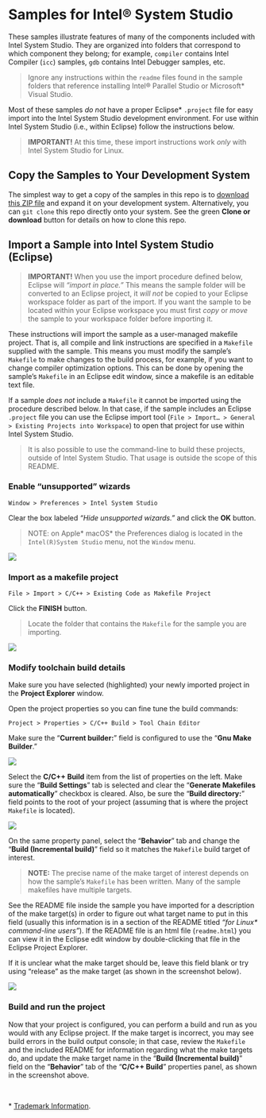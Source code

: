 Samples for Intel® System Studio
================================

These samples illustrate features of many of the components included with Intel
System Studio. They are organized into folders that correspond to which
component they belong; for example, `compiler` contains Intel Compiler (`icc`)
samples, `gdb` contains Intel Debugger samples, etc.

>   Ignore any instructions within the `readme` files found in the sample
>   folders that reference installing Intel® Parallel Studio or Microsoft\*
>   Visual Studio.

Most of these samples *do not* have a proper Eclipse\* `.project` file for easy
import into the Intel System Studio development environment. For use within
Intel System Studio (i.e., within Eclipse) follow the instructions below.

>   **IMPORTANT!** At this time, these import instructions work *only* with
>   Intel System Studio for Linux.

Copy the Samples to Your Development System
-------------------------------------------

The simplest way to get a copy of the samples in this repo is to [download this
ZIP file][1] and expand it on your development system. Alternatively, you can
`git clone` this repo directly onto your system. See the green **Clone or
download** button for details on how to clone this repo.

[1]: https://github.com/intel-system-studio/samples/archive/master.zip

Import a Sample into Intel System Studio (Eclipse)
--------------------------------------------------

>   **IMPORTANT!** When you use the import procedure defined below, Eclipse will
>   *“import in place.”* This means the sample folder will be converted to an
>   Eclipse project, it *will not* be copied to your Eclipse workspace folder as
>   part of the import. If you want the sample to be located within your Eclipse
>   workspace you must first *copy* or *move* the sample to your workspace
>   folder before importing it.

These instructions will import the sample as a user-managed makefile project.
That is, all compile and link instructions are specified in a `Makefile`
supplied with the sample. This means you must modify the sample’s `Makefile` to
make changes to the build process, for example, if you want to change compiler
optimization options. This can be done by opening the sample’s `Makefile` in an
Eclipse edit window, since a makefile is an editable text file.

If a sample *does not* include a `Makefile` it cannot be imported using the
procedure described below. In that case, if the sample includes an Eclipse
`.project` file you can use the Eclipse import tool (`File > Import… > General >
Existing Projects into Workspace`) to open that project for use within Intel
System Studio.

>   It is also possible to use the command-line to build these projects, outside
>   of Intel System Studio. That usage is outside the scope of this README.

### Enable “unsupported” wizards

~~~~~~~~~~~~~~~~~~~~~~~~~~~~~~~~~~~~~~~~~~~~~~~~~~~~~~~~~~~~~~~~~~~~~~~~~~~~~~~~
Window > Preferences > Intel System Studio
~~~~~~~~~~~~~~~~~~~~~~~~~~~~~~~~~~~~~~~~~~~~~~~~~~~~~~~~~~~~~~~~~~~~~~~~~~~~~~~~

Clear the box labeled *“Hide unsupported wizards.”* and click the **OK** button.

>   NOTE: on Apple\* macOS\* the Preferences dialog is located in the
>   `Intel(R)System Studio` menu, not the `Window` menu.

![](images/enable-unsupported-wizards.png)

### Import as a makefile project

~~~~~~~~~~~~~~~~~~~~~~~~~~~~~~~~~~~~~~~~~~~~~~~~~~~~~~~~~~~~~~~~~~~~~~~~~~~~~~~~
File > Import > C/C++ > Existing Code as Makefile Project
~~~~~~~~~~~~~~~~~~~~~~~~~~~~~~~~~~~~~~~~~~~~~~~~~~~~~~~~~~~~~~~~~~~~~~~~~~~~~~~~

Click the **FINISH** button.

>   Locate the folder that contains the `Makefile` for the sample you are
>   importing.

![](images/import-makefile-sample.png)

### Modify toolchain build details

Make sure you have selected (highlighted) your newly imported project in the
**Project Explorer** window.

Open the project properties so you can fine tune the build commands:

~~~~~~~~~~~~~~~~~~~~~~~~~~~~~~~~~~~~~~~~~~~~~~~~~~~~~~~~~~~~~~~~~~~~~~~~~~~~~~~~
Project > Properties > C/C++ Build > Tool Chain Editor
~~~~~~~~~~~~~~~~~~~~~~~~~~~~~~~~~~~~~~~~~~~~~~~~~~~~~~~~~~~~~~~~~~~~~~~~~~~~~~~~

Make sure the “**Current builder:**” field is configured to use the “**Gnu Make
Builder**.”

![](images/gnu-make-builder.png)

Select the **C/C++ Build** item from the list of properties on the left. Make
sure the “**Build Settings**” tab is selected and clear the “**Generate
Makefiles automatically**” checkbox is cleared. Also, be sure the “**Build
directory:**” field points to the root of your project (assuming that is where
the project `Makefile` is located).

![](images/builder-settings.png)

On the same property panel, select the “**Behavior**” tab and change the
“**Build (Incremental build)**” field so it matches the `Makefile` build target
of interest.

>   **NOTE:** The precise name of the make target of interest depends on how the
>   sample’s `Makefile` has been written. Many of the sample makefiles have
>   multiple targets.

See the README file inside the sample you have imported for a description of the
make target(s) in order to figure out what target name to put in this field
(usually this information is in a section of the README titled *“for Linux\*
command-line users”*). If the README file is an html file (`readme.html`) you
can view it in the Eclipse edit window by double-clicking that file in the
Eclipse Project Explorer.

If it is unclear what the make target should be, leave this field blank or try
using “release” as the make target (as shown in the screenshot below).

![](images/set-makefile-target.png)

### Build and run the project

Now that your project is configured, you can perform a build and run as you
would with any Eclipse project. If the make target is incorrect, you may see
build errors in the build output console; in that case, review the `Makefile`
and the included README for information regarding what the make targets do, and
update the make target name in the “**Build (Incremental build)**” field on the
“**Behavior**” tab of the “**C/C++ Build**” properties panel, as shown in the
screenshot above.

 

\* [Trademark Information][2].

[2]: https://www.intel.com/content/www/us/en/legal/trademarks.html
